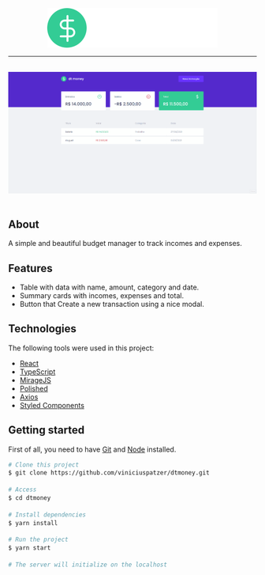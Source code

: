 <div align="center" id="top"> 
  <img src="./logo.svg" alt="dt money logo" />
</div>

<hr>
<br>

<div align="center"> 
  <img src="./dtmoney.gif" alt="dt money gif" />
</div>
<br>

## About

A simple and beautiful budget manager to track incomes and expenses.

## Features

- Table with data with name, amount, category and date.
- Summary cards with incomes, expenses and total.
- Button that Create a new transaction using a nice modal.

## Technologies

The following tools were used in this project:

- [React](https://pt-br.reactjs.org/)
- [TypeScript](https://www.typescriptlang.org/)
- [MirageJS](https://miragejs.com/)
- [Polished](https://polished.js.org/)
- [Axios](https://github.com/axios/axios)
- [Styled Components](https://styled-components.com/)

## Getting started

First of all, you need to have [Git](https://git-scm.com) and [Node](https://nodejs.org/en/) installed.

```bash
# Clone this project
$ git clone https://github.com/viniciuspatzer/dtmoney.git

# Access
$ cd dtmoney

# Install dependencies
$ yarn install

# Run the project
$ yarn start

# The server will initialize on the localhost
```
